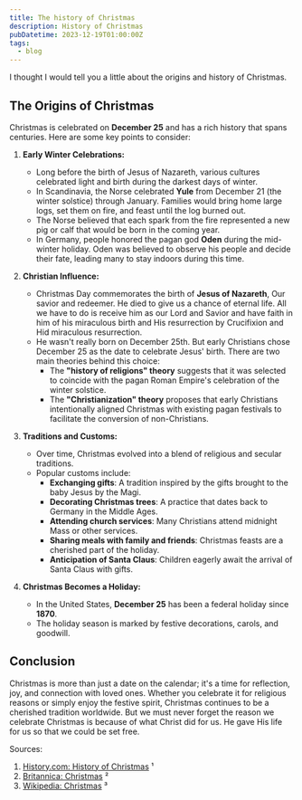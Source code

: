 ```yaml
---
title: The history of Christmas
description: History of Christmas
pubDatetime: 2023-12-19T01:00:00Z
tags:
  - blog
---
```


I thought I would tell you a little about the origins and history of Christmas.

## The Origins of Christmas

Christmas is celebrated on **December 25** and has a rich history that spans centuries. Here are some key points to consider:

1. **Early Winter Celebrations:**

   - Long before the birth of Jesus of Nazareth, various cultures celebrated light and birth during the darkest days of winter.
   - In Scandinavia, the Norse celebrated **Yule** from December 21 (the winter solstice) through January. Families would bring home large logs, set them on fire, and feast until the log burned out.
   - The Norse believed that each spark from the fire represented a new pig or calf that would be born in the coming year.
   - In Germany, people honored the pagan god **Oden** during the mid-winter holiday. Oden was believed to observe his people and decide their fate, leading many to stay indoors during this time.

2. **Christian Influence:**

   - Christmas Day commemorates the birth of **Jesus of Nazareth**, Our savior and redeemer. He died to give us a chance of eternal life. All we have to do is receive him as our Lord and Savior and have faith in him of his miraculous birth and His resurrection by Crucifixion and Hid miraculous resurrection.
   - He wasn't really born on December 25th. But early Christians chose December 25 as the date to celebrate Jesus' birth. There are two main theories behind this choice:
     - The **"history of religions" theory** suggests that it was selected to coincide with the pagan Roman Empire's celebration of the winter solstice.
     - The **"Christianization" theory** proposes that early Christians intentionally aligned Christmas with existing pagan festivals to facilitate the conversion of non-Christians.

3. **Traditions and Customs:**

   - Over time, Christmas evolved into a blend of religious and secular traditions.
   - Popular customs include:
     - **Exchanging gifts**: A tradition inspired by the gifts brought to the baby Jesus by the Magi.
     - **Decorating Christmas trees**: A practice that dates back to Germany in the Middle Ages.
     - **Attending church services**: Many Christians attend midnight Mass or other services.
     - **Sharing meals with family and friends**: Christmas feasts are a cherished part of the holiday.
     - **Anticipation of Santa Claus**: Children eagerly await the arrival of Santa Claus with gifts.

4. **Christmas Becomes a Holiday:**
   - In the United States, **December 25** has been a federal holiday since **1870**.
   - The holiday season is marked by festive decorations, carols, and goodwill.

## Conclusion

Christmas is more than just a date on the calendar; it's a time for reflection, joy, and connection with loved ones. Whether you celebrate it for religious reasons or simply enjoy the festive spirit, Christmas continues to be a cherished tradition worldwide. But we must never forget the reason we celebrate Christmas is because of what Christ did for us. He gave His life for us so that we could be set free.

Sources:

1. [History.com: History of Christmas](https://www.history.com/topics/christmas/history-of-christmas) ¹
2. [Britannica: Christmas](https://www.britannica.com/topic/Christmas) ²
3. [Wikipedia: Christmas](https://en.wikipedia.org/wiki/Christmas) ³
